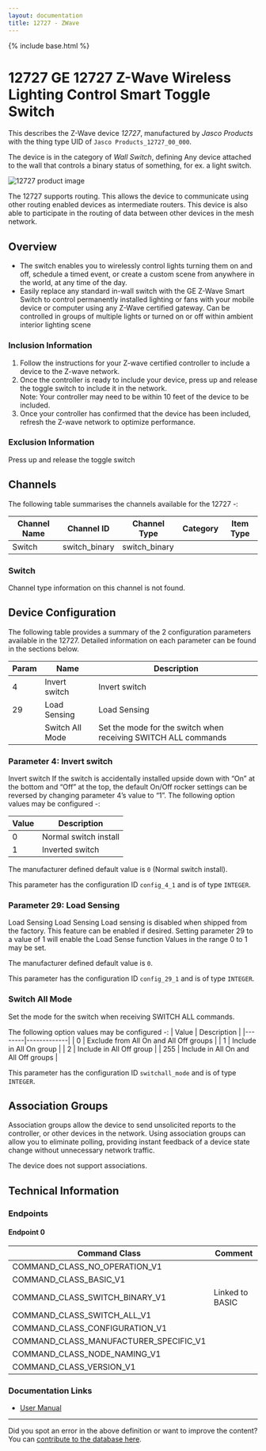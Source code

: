 ```yaml
---
layout: documentation
title: 12727 - ZWave
---
```


{% include base.html %}

# 12727 GE 12727 Z-Wave Wireless Lighting Control Smart Toggle Switch
This describes the Z-Wave device *12727*, manufactured by *Jasco Products* with the thing type UID of ```Jasco Products_12727_00_000```.

The device is in the category of *Wall Switch*, defining Any device attached to the wall that controls a binary status of something, for ex. a light switch.

![12727 product image](https://opensmarthouse.org/assets/zwave/attachments/259/12727.png)


The 12727 supports routing. This allows the device to communicate using other routing enabled devices as intermediate routers.  This device is also able to participate in the routing of data between other devices in the mesh network.

## Overview

  * The switch enables you to wirelessly control lights turning them on and off, schedule a timed event, or create a custom scene from anywhere in the world, at any time of the day.
  * Easily replace any standard in-wall switch with the GE Z-Wave Smart Switch to control permanently installed lighting or fans with your mobile device or computer using any Z-Wave certified gateway. Can be controlled in groups of multiple lights or turned on or off within ambient interior lighting scene

### Inclusion Information

  1. Follow the instructions for your Z-wave certified controller to include a device to the Z-wave network.
  2. Once the controller is ready to include your device, press up and release the toggle switch to include it in the network.  
    Note: Your controller may need to be within 10 feet of the device to be included.
  3. Once your controller has confirmed that the device has been included, refresh the Z-wave network to optimize performance.

### Exclusion Information

Press up and release the toggle switch

## Channels

The following table summarises the channels available for the 12727 -:

| Channel Name | Channel ID | Channel Type | Category | Item Type |
|--------------|------------|--------------|----------|-----------|
| Switch | switch_binary | switch_binary |  |  | 

### Switch
Channel type information on this channel is not found.



## Device Configuration

The following table provides a summary of the 2 configuration parameters available in the 12727.
Detailed information on each parameter can be found in the sections below.

| Param | Name  | Description |
|-------|-------|-------------|
| 4 | Invert switch | Invert switch |
| 29 | Load Sensing | Load Sensing |
|  | Switch All Mode | Set the mode for the switch when receiving SWITCH ALL commands |

### Parameter 4: Invert switch

Invert switch
If the switch is accidentally installed upside down with “On” at the bottom and “Off” at the top, the default On/Off rocker settings can be reversed by changing parameter 4’s value to “1”.
The following option values may be configured -:

| Value  | Description |
|--------|-------------|
| 0 | Normal switch install |
| 1 | Inverted switch |

The manufacturer defined default value is ```0``` (Normal switch install).

This parameter has the configuration ID ```config_4_1``` and is of type ```INTEGER```.


### Parameter 29: Load Sensing

Load Sensing
Load Sensing Load sensing is disabled when shipped from the factory. This feature can be enabled if desired. Setting parameter 29 to a value of 1 will enable the Load Sense function
Values in the range 0 to 1 may be set.

The manufacturer defined default value is ```0```.

This parameter has the configuration ID ```config_29_1``` and is of type ```INTEGER```.

### Switch All Mode

Set the mode for the switch when receiving SWITCH ALL commands.

The following option values may be configured -:
| Value  | Description |
|--------|-------------|
| 0 | Exclude from All On and All Off groups |
| 1 | Include in All On group |
| 2 | Include in All Off group |
| 255 | Include in All On and All Off groups |

This parameter has the configuration ID ```switchall_mode``` and is of type ```INTEGER```.


## Association Groups

Association groups allow the device to send unsolicited reports to the controller, or other devices in the network. Using association groups can allow you to eliminate polling, providing instant feedback of a device state change without unnecessary network traffic.

The device does not support associations.
## Technical Information

### Endpoints

#### Endpoint 0

| Command Class | Comment |
|---------------|---------|
| COMMAND_CLASS_NO_OPERATION_V1| |
| COMMAND_CLASS_BASIC_V1| |
| COMMAND_CLASS_SWITCH_BINARY_V1| Linked to BASIC|
| COMMAND_CLASS_SWITCH_ALL_V1| |
| COMMAND_CLASS_CONFIGURATION_V1| |
| COMMAND_CLASS_MANUFACTURER_SPECIFIC_V1| |
| COMMAND_CLASS_NODE_NAMING_V1| |
| COMMAND_CLASS_VERSION_V1| |

### Documentation Links

* [User Manual](https://www.opensmarthouse.org/zwavedatabase/259/12727-EnFrSp-QStart-V1-081314.pdf)

---

Did you spot an error in the above definition or want to improve the content?
You can [contribute to the database here](https://www.opensmarthouse.org/zwavedatabase/259).
